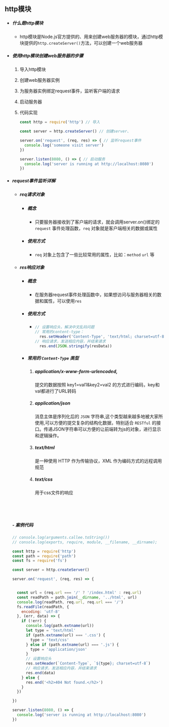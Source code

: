 ## http模块

- ##### 什么是http模块

  - http模块是Node.js官方提供的、用来创建web服务器的模块，通过http模块提供的`http.createServer()`方法，可以创建一个web服务器

- ##### 使用http模块创建web服务器的步骤

  1. 导入http模块

  2. 创建web服务器实例

  3. 为服务器实例绑定request事件，监听客户端的请求

  4. 启动服务器

  5. 代码实现

     ```javascript
     const http = require('http') // 导入

     const server = http.createServer() // 创建server、

     server.on('request', (req, res) => { // 监听request事件
       console.log('someone visit server')
     })

     server.listen(8080, () => { // 启动服务
       console.log('server is running at http://localhost:8080')
     })
     ```

- ##### request事件监听详解

  - ##### req请求对象

    - ##### 概念

      - 只要服务器接收到了客户端的请求，就会调用server.on()绑定的 `request` 事件处理函数，`req` 对象就是客户端相关的数据或属性

    - ##### 使用方式

      - `req` 对象上包含了一些比较常用的属性，比如：`method` `url` 等

  - ##### res响应对象

    - ##### 概念

      - 在服务器request事件处理函数中，如果想访问与服务器相关的数据和属性，可以使用`res` 

    - ##### 使用方式

      - ```javascript
        // 设置响应头，解决中文乱码问题
        // 常用的content-type：
          res.setHeader('Content-Type', 'text/html; charset=utf-8')  
        // 响应请求，发送相应内容，并结束请求
          res.end(JSON.stringify(resData))
        ```

    - ##### 常用的 `Content-Type` 类型

      1. ##### application/x-www-form-urlencoded, 

         提交的数据按照 key1=val1&key2=val2 的方式进行编码，key和val都进行了URL转码

      2. ##### application/json

         消息主体是序列化后的 `JSON` 字符串,这个类型越来越多地被大家所使用,可以方便的提交复杂的结构化数据，特别适合 `RESTful` 的接口。传递JSON字符串可以方便的让前端转为js的对象，进行显示和逻辑操作。

      3. ##### text/html

         是一种使用 HTTP 作为传输协议，XML 作为编码方式的远程调用规范

      4. ##### text/css

         用于css文件的响应

      ​

      ​

  ##### - 案例代码

  ```javascript
  // console.log(arguments.callee.toString())
  // console.log(exports, require, module, __filename, __dirname);

  const http = require('http')
  const path = require('path')
  const fs = require('fs')

  const server = http.createServer()

  server.on('request', (req, res) => {


    const url = (req.url === '/' ? '/index.html' : req.url)
    const readPath = path.join(__dirname, '../html', url)
    console.log(readPath, req.url, req.url === '/')
    fs.readFile(readPath, {
      encoding: 'utf-8'
    }, (err, data) => {
      if (!err) {
        console.log(path.extname(url))
        let type = 'text/html'
        if (path.extname(url) === '.css') {
          type = 'text/css'
        } else if (path.extname(url) === '.js') {
          type = 'application/json'
        }
        // 设置响应头
        res.setHeader(`Content-Type`, `${type}; charset=utf-8`)
        // 响应请求，发送相应内容，并结束请求
        res.end(data)
      } else {
        res.end('<h2>404 Not found.</h2>')
      }
    })

  })

  server.listen(8080, () => {
    console.log('server is running at http://localhost:8080')
  })
  ```

  ​